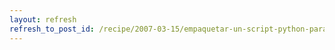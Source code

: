 ```yaml
---
layout: refresh
refresh_to_post_id: /recipe/2007-03-15/empaquetar-un-script-python-para-debian-y-mantenerlo.html
---
```

